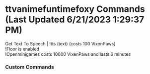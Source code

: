 # ttvanimefuntimefoxy Commands (Last Updated 6/21/2023 1:29:37 PM)
Get Text To Speech | !tts (text) (costs 100 VixenPaws) <br>
!Floor is enabled <br>
!Openminigames costs 10000 VixenPaws and lasts 6 minutes <br>
### Custom Commands <br>
```js
